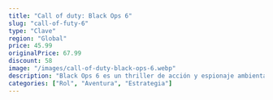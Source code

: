 ```yaml
---
title: "Call of duty: Black Ops 6"
slug: "call-of-futy-6"
type: "Clave"
region: "Global"
price: 45.99
originalPrice: 67.99
discount: 58
image: "/images/call-of-duty-black-ops-6.webp"
description: "Black Ops 6 es un thriller de acción y espionaje ambientado a principios de los 90, un periodo de transición y agitación en el ámbito político mundial caracterizado por el fin de la Guerra Fría y el auge de Estados Unidos como superpotencia. Con una apasionante narrativa y libre de ataduras, presentamos el inconfundible Black Ops."
categories: ["Rol", "Aventura", "Estrategia"]
---
```

